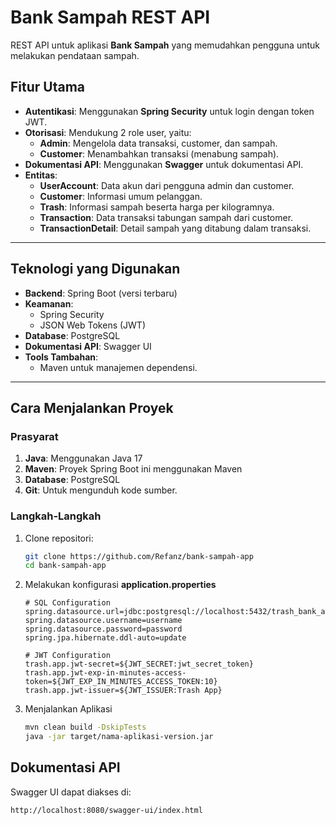 # Bank Sampah REST API

REST API untuk aplikasi **Bank Sampah** yang memudahkan pengguna untuk melakukan pendataan sampah.

## Fitur Utama

- **Autentikasi**: Menggunakan **Spring Security** untuk login dengan token JWT.
- **Otorisasi**: Mendukung 2 role user, yaitu:
    - **Admin**: Mengelola data transaksi, customer, dan sampah.
    - **Customer**: Menambahkan transaksi (menabung sampah).
- **Dokumentasi API**: Menggunakan **Swagger** untuk dokumentasi API.
- **Entitas**:
    - **UserAccount**: Data akun dari pengguna admin dan customer.
    - **Customer**: Informasi umum pelanggan.
    - **Trash**: Informasi sampah beserta harga per kilogramnya.
    - **Transaction**: Data transaksi tabungan sampah dari customer.
    - **TransactionDetail**: Detail sampah yang ditabung dalam transaksi.

---

## Teknologi yang Digunakan

- **Backend**: Spring Boot (versi terbaru)
- **Keamanan**:
    - Spring Security
    - JSON Web Tokens (JWT)
- **Database**: PostgreSQL
- **Dokumentasi API**: Swagger UI
- **Tools Tambahan**:
    - Maven untuk manajemen dependensi.

---

## Cara Menjalankan Proyek

### Prasyarat

1. **Java**: Menggunakan Java 17
2. **Maven**: Proyek Spring Boot ini menggunakan Maven
3. **Database**: PostgreSQL
4. **Git**: Untuk mengunduh kode sumber.

### Langkah-Langkah

1. Clone repositori:
   ```bash
   git clone https://github.com/Refanz/bank-sampah-app
   cd bank-sampah-app
2. Melakukan konfigurasi **application.properties**
   ```properties
   # SQL Configuration
   spring.datasource.url=jdbc:postgresql://localhost:5432/trash_bank_app
   spring.datasource.username=username
   spring.datasource.password=password
   spring.jpa.hibernate.ddl-auto=update
   
   # JWT Configuration
   trash.app.jwt-secret=${JWT_SECRET:jwt_secret_token}
   trash.app.jwt-exp-in-minutes-access-token=${JWT_EXP_IN_MINUTES_ACCESS_TOKEN:10}
   trash.app.jwt-issuer=${JWT_ISSUER:Trash App}

3. Menjalankan Aplikasi
   ```bash
   mvn clean build -DskipTests
   java -jar target/nama-aplikasi-version.jar

## Dokumentasi API

Swagger UI dapat diakses di:

```bash
http://localhost:8080/swagger-ui/index.html
